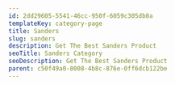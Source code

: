 ```yaml
---
id: 2dd29605-5541-46cc-950f-6059c305db0a
templateKey: category-page
title: Sanders
slug: sanders
description: Get The Best Sanders Product
seoTitle: Sanders Category
seoDescription: Get The Best Sanders Product
parent: c50f49a0-8008-4b8c-876e-0ff6dcb122be
---
```

